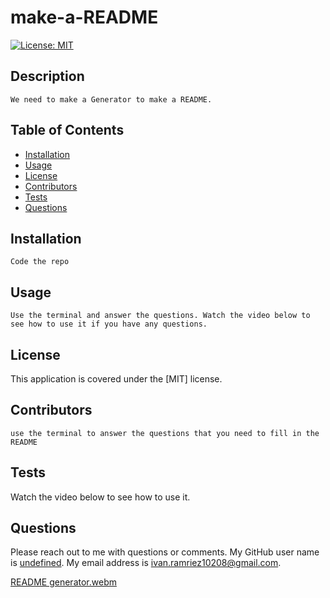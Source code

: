 # make-a-README
[![License: MIT](https://img.shields.io/badge/License-MIT-yellow.svg)](https://opensource.org/licenses/MIT)
  
## Description
    We need to make a Generator to make a README.

## Table of Contents
* [Installation](#installation)
* [Usage](#usage)
* [License](#license)
* [Contributors](#contributors)
* [Tests](#tests)
* [Questions](#Questions)

## Installation
    Code the repo 

## Usage
    Use the terminal and answer the questions. Watch the video below to see how to use it if you have any questions.

## License
   This application is covered under the [MIT] license. 

## Contributors
    use the terminal to answer the questions that you need to fill in the README

## Tests
   Watch the video below to see how to use it.

## Questions
Please reach out to me with questions or comments. My GitHub user name is [undefined](https://github.com/undefined). My email address is ivan.ramriez10208@gmail.com.
        
[README generator.webm](https://user-images.githubusercontent.com/105662984/184281281-c0d9c6b1-577c-424c-af46-68bc844ae095.webm)
